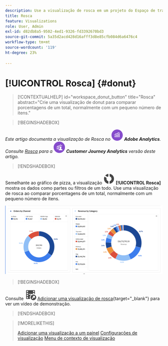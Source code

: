 ```yaml
---
description: Use a visualização de rosca em um projeto do Espaço de trabalho.
title: Rosca
feature: Visualizations
role: User, Admin
exl-id: d82db8a5-9502-4ed1-9326-fd3392670bd3
source-git-commit: 5a35d2acd428d16afff3d8e85cfb084d6a6476c4
workflow-type: tm+mt
source-wordcount: '119'
ht-degree: 23%

---
```


# [!UICONTROL Rosca] {#donut}

<!-- markdownlint-disable MD034 -->

>[!CONTEXTUALHELP]
>id="workspace_donut_button"
>title="Rosca"
>abstract="Crie uma visualização de donut para comparar porcentagens de um total, normalmente com um pequeno número de itens."

<!-- markdownlint-enable MD034 -->


>[!BEGINSHADEBOX]

_Este artigo documenta a visualização de Rosca no_ ![AdobeAnalytics](/help/assets/icons/AdobeAnalytics.svg) _**Adobe Analytics**._<br/>_Consulte [Rosca](https://experienceleague.adobe.com/en/docs/analytics-platform/using/cja-workspace/visualizations/donut) para a_ ![CustomerJourneyAnalytics](/help/assets/icons/CustomerJourneyAnalytics.svg) _**Customer Journey Analytics** versão deste artigo._

>[!ENDSHADEBOX]


Semelhante ao gráfico de pizza, a visualização ![RoscaGráfico](/help/assets/icons/GraphDonut.svg) **[!UICONTROL Rosca]** mostra os dados como partes ou filtros de um todo. Use uma visualização de rosca ao comparar porcentagens de um total, normalmente com um pequeno número de itens.

![Um gráfico de Rosca mostrando dados como partes ou filtros de um todo.](assets/donut.png)


>[!BEGINSHADEBOX]

Consulte ![VideoCheckedOut](/help/assets/icons/VideoCheckedOut.svg) [Adicionar uma visualização de rosca](https://video.tv.adobe.com/v/334309/?quality=12){target="_blank"} para ver um vídeo de demonstração.

>[!ENDSHADEBOX]


>[!MORELIKETHIS]
>
>[Adicionar uma visualização a um painel](/help/analyze/analysis-workspace/visualizations/freeform-analysis-visualizations.md#add-visualizations-to-a-panel)
>[Configurações de visualização](/help/analyze/analysis-workspace/visualizations/freeform-analysis-visualizations.md#settings)
>[Menu de contexto de visualização](/help/analyze/analysis-workspace/visualizations/freeform-analysis-visualizations.md#context-menu)
>

